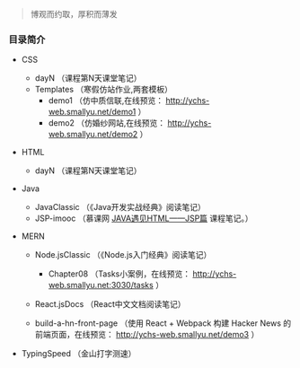 
> 博观而约取，厚积而薄发

### 目录简介

- CSS
    - dayN （课程第N天课堂笔记）
    - Templates （寒假仿站作业,两套模板）
        - demo1 （仿中质信联,在线预览： http://ychs-web.smallyu.net/demo1 ）
        - demo2 （仿婚纱网站,在线预览： http://ychs-web.smallyu.net/demo2 ）

- HTML
    - dayN （课程第N天课堂笔记）

- Java
    - JavaClassic （《Java开发实战经典》阅读笔记）
    - JSP-imooc （慕课网 [JAVA遇见HTML——JSP篇](https://www.imooc.com/learn/166) 课程笔记。）

- MERN

    - Node.jsClassic （《Node.js入门经典》阅读笔记）
        - Chapter08 （Tasks小案例，在线预览： http://ychs-web.smallyu.net:3030/tasks ）

    - React.jsDocs （React中文文档阅读笔记）

    - build-a-hn-front-page （使用 React + Webpack 构建 Hacker News 的前端页面，在线预览： http://ychs-web.smallyu.net/demo3 ）

- TypingSpeed （金山打字测速）
